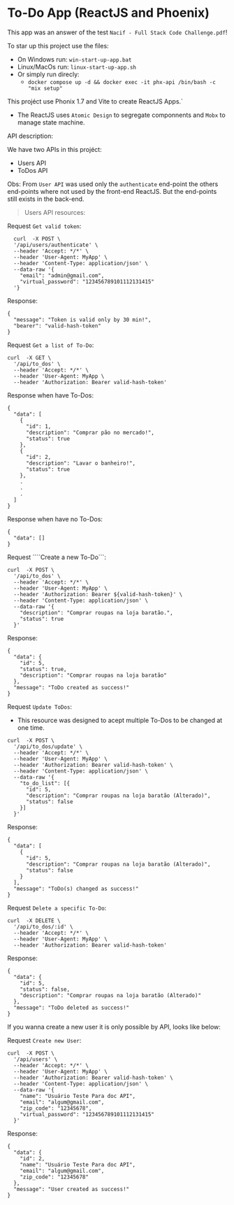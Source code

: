 # To-Do App (ReactJS and Phoenix)

This app was an answer of the test ```Nacif - Full Stack Code Challenge.pdf```!

To star up this project use the files:
- On Windows run: ```win-start-up-app.bat```
- Linux/MacOs run: ```linux-start-up-app.sh```
- Or simply run direcly: 
  - ```docker compose up -d && docker exec -it phx-api /bin/bash -c "mix setup"```

This projéct use Phonix 1.7 and Vite to create ReactJS Apps.`

- The ReactJS uses ```Atomic Design``` to segregate componnents and ```Mobx``` to manage state machine.

API description:

We have two APIs in this projéct:
- Users API
- ToDos API

Obs: From ```User API``` was used only the ```authenticate``` end-point the others end-points where not used by the front-end ReactJS. But the end-points still exists in the back-end.

> Users API resources:

Request ```Get valid token```: 

```
  curl  -X POST \
  '/api/users/authenticate' \
  --header 'Accept: */*' \
  --header 'User-Agent: MyApp' \
  --header 'Content-Type: application/json' \
  --data-raw '{
    "email": "admin@gmail.com",
    "virtual_password": "123456789101112131415"
  '}
```

Response:

```
{
  "message": "Token is valid only by 30 min!",
  "bearer": "valid-hash-token"
}
```

Request ```Get a list of To-Do```:

```
curl  -X GET \
  '/api/to_dos' \
  --header 'Accept: */*' \
  --header 'User-Agent: MyApp \
  --header 'Authorization: Bearer valid-hash-token'
```

Response when have To-Dos:

```
{
  "data": [
    {
      "id": 1,
      "description": "Comprar pão no mercado!",
      "status": true
    },
    {
      "id": 2,
      "description": "Lavar o banheiro!",
      "status": true
    },
    .
    .
    .
  ]
}
```

Response when have no To-Dos:

```
{
  "data": []
}
```

Request ````Create a new To-Do```:

```
curl  -X POST \
  '/api/to_dos' \
  --header 'Accept: */*' \
  --header 'User-Agent: MyApp' \
  --header 'Authorization: Bearer ${valid-hash-token}' \
  --header 'Content-Type: application/json' \
  --data-raw '{
    "description": "Comprar roupas na loja baratão.",
    "status": true
  }'
```

Response:

```
{
  "data": {
    "id": 5,
    "status": true,
    "description": "Comprar roupas na loja baratão"
  },
  "message": "ToDo created as success!"
}
```

Request ```Update ToDos```:

* This resource was designed to acept multiple To-Dos to be changed at one time.

```
curl  -X POST \
  '/api/to_dos/update' \
  --header 'Accept: */*' \
  --header 'User-Agent: MyApp' \
  --header 'Authorization: Bearer valid-hash-token' \
  --header 'Content-Type: application/json' \
  --data-raw '{
    "to_do_list": [{
      "id": 5,
      "description": "Comprar roupas na loja baratão (Alterado)",
      "status": false
    }]
  }'
```

Response:

```
{
  "data": [
    {
      "id": 5,
      "description": "Comprar roupas na loja baratão (Alterado)",
      "status": false
    }
  ],
  "message": "ToDo(s) changed as success!"
}
```

Request ```Delete a specific To-Do```:

```
curl  -X DELETE \
  '/api/to_dos/:id' \
  --header 'Accept: */*' \
  --header 'User-Agent: MyApp' \
  --header 'Authorization: Bearer valid-hash-token'
```

Response:

```
{
  "data": {
    "id": 5,
    "status": false,
    "description": "Comprar roupas na loja baratão (Alterado)"
  },
  "message": "ToDo deleted as success!"
}
```

If you wanna create a new user it is only possible by API, looks like below:

Request ```Create new User```:

```
curl  -X POST \
  '/api/users' \
  --header 'Accept: */*' \
  --header 'User-Agent: MyApp' \
  --header 'Authorization: Bearer valid-hash-token' \
  --header 'Content-Type: application/json' \
  --data-raw '{
    "name": "Usuário Teste Para doc API",
    "email": "algum@gmail.com",
    "zip_code": "12345678",
    "virtual_password": "123456789101112131415"
  }'
```

Response:

```
{
  "data": {
    "id": 2,
    "name": "Usuário Teste Para doc API",
    "email": "algum@gmail.com",
    "zip_code": "12345678"
  },
  "message": "User created as success!"
}
```